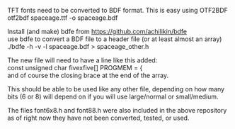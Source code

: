 TFT fonts need to be converted to BDF format. This is easy using OTF2BDF  
otf2bdf spaceage.ttf -o spaceage.bdf  

Install (and make) bdfe from https://github.com/achilikin/bdfe  
use bdfe to convert a BDF file to a header file (or at least almost an array)  
./bdfe -h -v -l spaceage.bdf > spaceage_other.h  

The new file will need to have a line like this added:  
const unsigned char fivexfive[] PROGMEM = {  
and of course the closing brace at the end of the array.  

This should be able to be used like any other file, depending on how many bits (6 or 8) will depend on if you will use large/normal or small/medium.  

The files font6x8.h and font88.h were also included in the above repository as of right now they have not been converted, tested, or used.  
